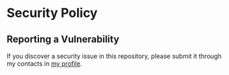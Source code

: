 # Security Policy
## Reporting a Vulnerability

If you discover a security issue in this repository, please submit it through my contacts
in [my profile](https://github.com/bignellrp).
